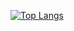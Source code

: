 [![Top Langs](https://github-readme-stats.vercel.app/api/top-langs/?username=lucianoMarchezan&layout=compact)](https://github.com/anuraghazra/github-readme-stats)
